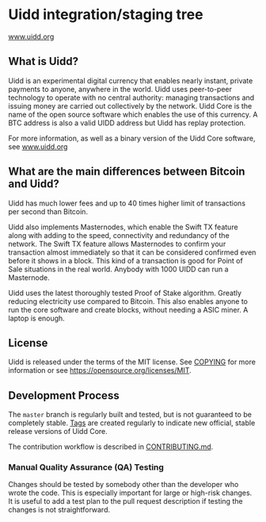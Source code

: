Uidd integration/staging tree
=====================================

www.uidd.org

What is Uidd?
----------------

Uidd is an experimental digital currency that enables nearly instant, private payments to
anyone, anywhere in the world. Uidd uses peer-to-peer technology to operate
with no central authority: managing transactions and issuing money are carried
out collectively by the network. Uidd Core is the name of the open source
software which enables the use of this currency. A BTC address is also a valid UIDD address but Uidd has replay protection.

For more information, as well as a binary version of the Uidd Core software, see www.uidd.org

## What are the main differences between Bitcoin and Uidd?

Uidd has much lower fees and up to 40 times higher limit of transactions per second than Bitcoin.

Uidd also implements Masternodes, which enable the Swift TX feature along with adding to the speed, connectivity and redundancy of the network. The Swift TX feature allows Masternodes to confirm your transaction almost immediately so that it can be considered confirmed even before it shows in a block. This kind of a transaction is good for Point of Sale situations in the real world. Anybody with 1000 UIDD can run a Masternode.

Uidd uses the latest thoroughly tested Proof of Stake algorithm. Greatly reducing electricity use compared to Bitcoin. This also enables anyone to run the core software and create blocks, without needing a ASIC miner. A laptop is enough.


License
-------

Uidd is released under the terms of the MIT license. See [COPYING](COPYING) for more
information or see https://opensource.org/licenses/MIT.

Development Process
-------------------

The `master` branch is regularly built and tested, but is not guaranteed to be
completely stable. [Tags](https://github.com/bitcoin/bitcoin/tags) are created
regularly to indicate new official, stable release versions of Uidd Core.

The contribution workflow is described in [CONTRIBUTING.md](CONTRIBUTING.md).

### Manual Quality Assurance (QA) Testing

Changes should be tested by somebody other than the developer who wrote the
code. This is especially important for large or high-risk changes. It is useful
to add a test plan to the pull request description if testing the changes is
not straightforward.
